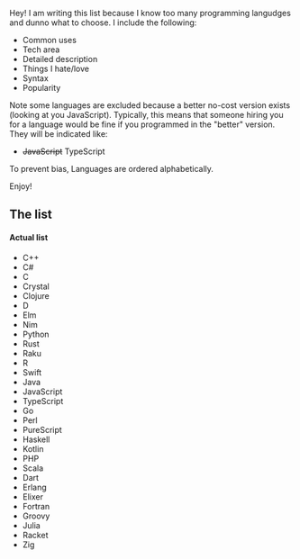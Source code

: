 Hey! I am writing this list because I know too many programming langudges and dunno what to choose. I include the following:

- Common uses
- Tech area
- Detailed description
- Things I hate/love
- Syntax
- Popularity

Note some languages are excluded because a better no-cost version exists (looking at you JavaScript). Typically, this means that someone hiring you for a language would be fine if you programmed in the "better" version. They will be indicated like:
- ~~JavaScript~~ TypeScript

To prevent bias, Languages are ordered alphabetically.

Enjoy! 

## The list

#### Actual list

- C++
- C#
- C
- Crystal
- Clojure
- D
- Elm
- Nim
- Python
- Rust
- Raku
- R
- Swift
- Java
- JavaScript
- TypeScript
- Go
- Perl
- PureScript
- Haskell
- Kotlin
- PHP
- Scala
- Dart
- Erlang
- Elixer
- Fortran
- Groovy
- Julia
- Racket
- Zig